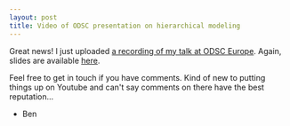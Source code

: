 ```yaml
---
layout: post
title: Video of ODSC presentation on hierarchical modeling
---
```


Great news! I just uploaded [a recording of my talk at ODSC Europe](https://youtu.be/2ym4fzPfraw).  Again, slides are available [here](https://docs.google.com/presentation/d/1JpPHuF8xOeZEgmPkNB8IXGie0gFpGgwdP-SgNMMHozI/edit?usp=sharing).

Feel free to get in touch if you have comments.  Kind of new to putting things up on Youtube and can't say comments on there have the best reputation...

- Ben